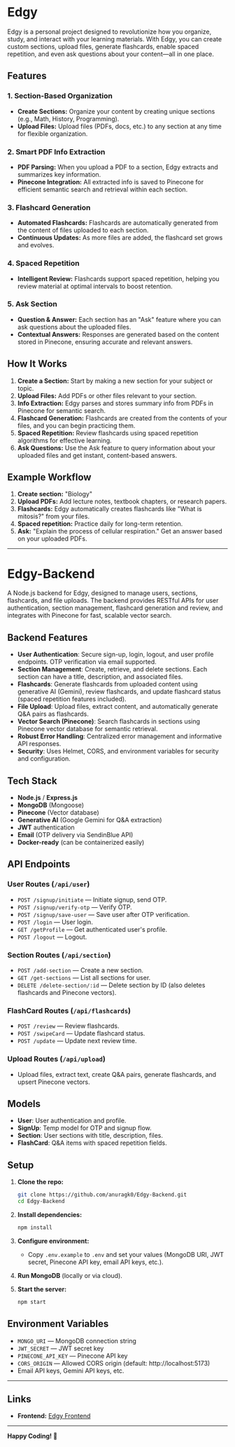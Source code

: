# Edgy

Edgy is a personal project designed to revolutionize how you organize, study, and interact with your learning materials. With Edgy, you can create custom sections, upload files, generate flashcards, enable spaced repetition, and even ask questions about your content—all in one place.

## Features

### 1. Section-Based Organization
- **Create Sections:** Organize your content by creating unique sections (e.g., Math, History, Programming).
- **Upload Files:** Upload files (PDFs, docs, etc.) to any section at any time for flexible organization.

### 2. Smart PDF Info Extraction
- **PDF Parsing:** When you upload a PDF to a section, Edgy extracts and summarizes key information.
- **Pinecone Integration:** All extracted info is saved to Pinecone for efficient semantic search and retrieval within each section.

### 3. Flashcard Generation
- **Automated Flashcards:** Flashcards are automatically generated from the content of files uploaded to each section.
- **Continuous Updates:** As more files are added, the flashcard set grows and evolves.

### 4. Spaced Repetition
- **Intelligent Review:** Flashcards support spaced repetition, helping you review material at optimal intervals to boost retention.

### 5. Ask Section
- **Question & Answer:** Each section has an "Ask" feature where you can ask questions about the uploaded files.
- **Contextual Answers:** Responses are generated based on the content stored in Pinecone, ensuring accurate and relevant answers.

## How It Works

1. **Create a Section:** Start by making a new section for your subject or topic.
2. **Upload Files:** Add PDFs or other files relevant to your section.
3. **Info Extraction:** Edgy parses and stores summary info from PDFs in Pinecone for semantic search.
4. **Flashcard Generation:** Flashcards are created from the contents of your files, and you can begin practicing them.
5. **Spaced Repetition:** Review flashcards using spaced repetition algorithms for effective learning.
6. **Ask Questions:** Use the Ask feature to query information about your uploaded files and get instant, content-based answers.

## Example Workflow

1. **Create section:** "Biology"
2. **Upload PDFs:** Add lecture notes, textbook chapters, or research papers.
3. **Flashcards:** Edgy automatically creates flashcards like "What is mitosis?" from your files.
4. **Spaced repetition:** Practice daily for long-term retention.
5. **Ask:** "Explain the process of cellular respiration." Get an answer based on your uploaded PDFs.

---

# Edgy-Backend

A Node.js backend for Edgy, designed to manage users, sections, flashcards, and file uploads. The backend provides RESTful APIs for user authentication, section management, flashcard generation and review, and integrates with Pinecone for fast, scalable vector search.

## Backend Features

- **User Authentication**: Secure sign-up, login, logout, and user profile endpoints. OTP verification via email supported.
- **Section Management**: Create, retrieve, and delete sections. Each section can have a title, description, and associated files.
- **Flashcards**: Generate flashcards from uploaded content using generative AI (Gemini), review flashcards, and update flashcard status (spaced repetition features included).
- **File Upload**: Upload files, extract content, and automatically generate Q&A pairs as flashcards.
- **Vector Search (Pinecone)**: Search flashcards in sections using Pinecone vector database for semantic retrieval.
- **Robust Error Handling**: Centralized error management and informative API responses.
- **Security**: Uses Helmet, CORS, and environment variables for security and configuration.

## Tech Stack

- **Node.js** / **Express.js**
- **MongoDB** (Mongoose)
- **Pinecone** (Vector database)
- **Generative AI** (Google Gemini for Q&A extraction)
- **JWT** authentication
- **Email** (OTP delivery via SendinBlue API)
- **Docker-ready** (can be containerized easily)

## API Endpoints

### User Routes (`/api/user`)
- `POST /signup/initiate` — Initiate signup, send OTP.
- `POST /signup/verify-otp` — Verify OTP.
- `POST /signup/save-user` — Save user after OTP verification.
- `POST /login` — User login.
- `GET /getProfile` — Get authenticated user's profile.
- `POST /logout` — Logout.

### Section Routes (`/api/section`)
- `POST /add-section` — Create a new section.
- `GET /get-sections` — List all sections for user.
- `DELETE /delete-section/:id` — Delete section by ID (also deletes flashcards and Pinecone vectors).

### FlashCard Routes (`/api/flashcards`)
- `POST /review` — Review flashcards.
- `POST /swipeCard` — Update flashcard status.
- `POST /update` — Update next review time.

### Upload Routes (`/api/upload`)
- Upload files, extract text, create Q&A pairs, generate flashcards, and upsert Pinecone vectors.

## Models

- **User**: User authentication and profile.
- **SignUp**: Temp model for OTP and signup flow.
- **Section**: User sections with title, description, files.
- **FlashCard**: Q&A items with spaced repetition fields.

## Setup

1. **Clone the repo:**
   ```bash
   git clone https://github.com/anuragk0/Edgy-Backend.git
   cd Edgy-Backend
   ```

2. **Install dependencies:**
   ```bash
   npm install
   ```

3. **Configure environment:**
   - Copy `.env.example` to `.env` and set your values (MongoDB URI, JWT secret, Pinecone API key, email API keys, etc.).

4. **Run MongoDB** (locally or via cloud).

5. **Start the server:**
   ```bash
   npm start
   ```

## Environment Variables

- `MONGO_URI` — MongoDB connection string
- `JWT_SECRET` — JWT secret key
- `PINECONE_API_KEY` — Pinecone API key
- `CORS_ORIGIN` — Allowed CORS origin (default: http://localhost:5173)
- Email API keys, Gemini API keys, etc.

---

## Links

- **Frontend:** [Edgy Frontend](https://github.com/anuragk0/Edgy_Frontend)

---

**Happy Coding! 🚀**

